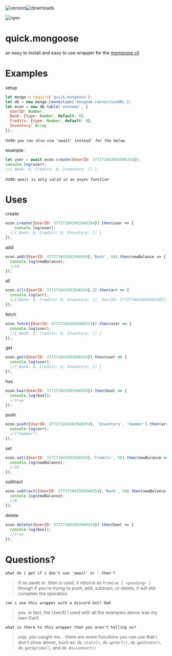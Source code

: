 ![version](https://raster.shields.io/npm/v/quick.mongoose.png)![downloads](https://raster.shields.io/npm/dt/quick.mongoose.png?maxAge=3600)

![npm](https://nodei.co/npm/quick.mongoose.png)

# quick.mongoose

an easy to install and easy to use wrapper for the [mongoose cli](https://npmjs.com/packages/mongoose)

# Examples
setup
```js
let mongo = require('quick.mongoose');
let db = new mongo.Connection('mongodb-connectionURL');
let econ = new db.table('economy', {
  UserID: Number,
  Bank: {type: Number, default: 0},
  Credits: {type: Number, default: 0},
  Inventory: Array
});
```
note: ``you can also use 'await' instead` for the below``

example:
```js
let user = await econ.create({UserID: 377271843502948354});
console.log(user);
//{ Bank: 0, Credits: 0, Inventory: [] }
```
note: `await is only valid in an async function`

# Uses

create
```js
econ.create({UserID: 377271843502948354}).then(user => {
    console.log(user);
  //{ Bank: 0, Credits: 0, Inventory: [] }
});
```
add
```js
econ.add({UserID: 377271843502948354},'Bank', 50).then(newBalance => {
  console.log(newBalance);
  //50
});
```
all
```js
econ.all({UserID: 377271843502948354},5).then(arr => {
  console.log(arr);
  //[{Bank: 0, Credits: 0, Inventory: [], UserID: 377271843502948350}]
});
```
fetch
```js
econ.fetch({UserID: 377271843502948354}).then(user => {
  console.log(user);
  //{ Bank: 0, Credits: 0, Inventory: [] }
});
```
get
```js
econ.get({UserID: 377271843502948354}).then(user => {
  console.log(user);
  //{ Bank: 0, Credits: 0, Inventory: [] }
});
```
has
```js
econ.has({UserID: 377271843502948354}).then(bool => {
  console.log(bool);
  //true
});
```
push
```js
econ.push({UserID: 377271843502948354}, 'Inventory', 'Hammer').then(arr => {
  console.log(arr);
  //["Hammer"]
});
```
set
```js
econ.set({UserID: 377271843502948354},'Credits', 50).then(newBalance => {
  console.log(newBalance);
  //50
});
```
subtract
```js
econ.subtract({UserID: 377271843502948354},'Bank', 50).then(newBalance => {
  console.log(newBalance);
  //0
});
```
delete
```js
econ.delete({UserID: 377271843502948354}).then(bool => {
  console.log(bool);
  //true
});
```

# Questions?

`what do i get if i don't use 'await' or '.then'?`
> if no await or .then is used, it returns as
> `Promise { <pending> }`
> though if you're trying to push, add, subtract, or delete, it will still complete the operation

`can i use this wrapper with a discord bot? OwO`
> yes. in fact, the UserID i used with all the examples above was my own
> OwO

`what is there to this wrapper that you aren't telling us?`
> oop, you caught me...
> there are some functions you can use that i don't show above, such as:
> `db.stats()`, `db.getUrl()`, `db.getState()`, `db.getUptime()`, and `db.disconnect()`
